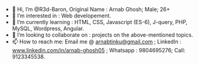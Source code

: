 - 👋 Hi, I’m @R3d-Baron, Original Name : Arnab Ghosh; Male; 26+
- 👀 I’m interested in : Web developement.
- 🌱 I’m currently learning : HTML, CSS, Javascript (ES-6), J-query, PHP, MySQL, Wordpress, Angular.
- 💞️ I’m looking to collaborate on : projects on the above-mentioned topics.
- 📫 How to reach me: Email me @ arnabtinku@gmail.com ; LinkedIn : www.linkedin.com/in/arnab-ghosh05 ; Whatsapp : 9804695276; Call: 9123345538.

<!---
R3d-Baron/R3d-Baron is a ✨ special ✨ repository because its `README.md` (this file) appears on your GitHub profile.
You can click the Preview link to take a look at your changes.
--->

